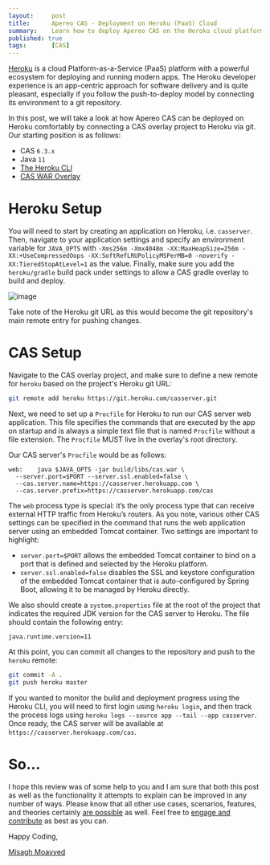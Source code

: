 ```yaml
---
layout:     post
title:      Apereo CAS - Deployment on Heroku (PaaS) Cloud
summary:    Learn how to deploy Apereo CAS on the Heroku cloud platform using a git repository and a push-to-deploy model.
published: true
tags:       [CAS]
---
```


[Heroku](https://www.heroku.com/) is a cloud Platform-as-a-Service (PaaS) platform with a powerful ecosystem for deploying and running modern apps. The Heroku developer experience is an app-centric approach for software delivery and is quite pleasant, especially if you follow the push-to-deploy model by connecting its environment to a git repository. 

<script async src="https://pagead2.googlesyndication.com/pagead/js/adsbygoogle.js"></script>
<ins class="adsbygoogle"
     style="display:block; text-align:center;"
     data-ad-layout="in-article"
     data-ad-format="fluid"
     data-ad-client="ca-pub-8081398210264173"
     data-ad-slot="3789603713"></ins>
<script>
     (adsbygoogle = window.adsbygoogle || []).push({});
</script>

In this post, we will take a look at how Apereo CAS can be deployed on Heroku comfortably by connecting a CAS overlay project to Heroku via git. Our starting position is as follows:

- CAS `6.3.x`
- Java `11`
- [The Heroku CLI](https://devcenter.heroku.com/articles/heroku-cli)
- [CAS WAR Overlay](https://github.com/apereo/cas-overlay-template)

# Heroku Setup

You will need to start by creating an application on Heroku, i.e. `casserver`. Then, navigate to your application settings and specify an environment variable for `JAVA_OPTS` with `-Xms256m -Xmx4048m -XX:MaxHeapSize=256m -XX:+UseCompressedOops -XX:SoftRefLRUPolicyMSPerMB=0 -noverify -XX:TieredStopAtLevel=1` as the value. Finally, make sure you add the `heroku/gradle` build pack under settings to allow a CAS gradle overlay to build and deploy.

![image](https://user-images.githubusercontent.com/1205228/94346220-065f2780-0038-11eb-8d48-523330f062a2.png)

Take note of the Heroku git URL as this would become the git repository's main remote entry for pushing changes.

# CAS Setup

Navigate to the CAS overlay project, and make sure to define a new remote for `heroku` based on the project's Heroku git URL:

<script async src="https://pagead2.googlesyndication.com/pagead/js/adsbygoogle.js"></script>
<ins class="adsbygoogle"
     style="display:block; text-align:center;"
     data-ad-layout="in-article"
     data-ad-format="fluid"
     data-ad-client="ca-pub-8081398210264173"
     data-ad-slot="3789603713"></ins>
<script>
     (adsbygoogle = window.adsbygoogle || []).push({});
</script>

```bash
git remote add heroku https://git.heroku.com/casserver.git
```

Next, we need to set up a `Procfile` for Heroku to run our CAS server web application. This file specifies the commands that are executed by the app on startup and is always a simple text file that is named `Procfile` without a file extension. The `Procfile` MUST live in the overlay's root directory. 

Our CAS server's `Procfile` would be as follows:

```
web:    java $JAVA_OPTS -jar build/libs/cas.war \
  --server.port=$PORT --server.ssl.enabled=false \
  --cas.server.name=https://casserver.herokuapp.com \
  --cas.server.prefix=https://casserver.herokuapp.com/cas
```

The `web` process type is special: it’s the only process type that can receive external HTTP traffic from Heroku’s routers. As you note, various other CAS settings can be specified in the command that runs the web application server using an embedded Tomcat container. Two settings are important to highlight:

<script async src="https://pagead2.googlesyndication.com/pagead/js/adsbygoogle.js"></script>
<ins class="adsbygoogle"
     style="display:block; text-align:center;"
     data-ad-layout="in-article"
     data-ad-format="fluid"
     data-ad-client="ca-pub-8081398210264173"
     data-ad-slot="3789603713"></ins>
<script>
     (adsbygoogle = window.adsbygoogle || []).push({});
</script>

- `server.port=$PORT` allows the embedded Tomcat container to bind on a port that is defined and selected by the Heroku platform.
- `server.ssl.enabled=false` disables the SSL and keystore configuration of the embedded Tomcat container that is auto-configured by Spring Boot, allowing it to be managed by Heroku directly.

We also should create a `system.properties` file at the root of the project that indicates the required JDK version for the CAS server to Heroku. The file should contain the following entry:

```
java.runtime.version=11
```

At this point, you can commit all changes to the repository and push to the `heroku` remote:

```bash
git commit -A .
git push heroku master
```

<script async src="https://pagead2.googlesyndication.com/pagead/js/adsbygoogle.js"></script>
<ins class="adsbygoogle"
     style="display:block; text-align:center;"
     data-ad-layout="in-article"
     data-ad-format="fluid"
     data-ad-client="ca-pub-8081398210264173"
     data-ad-slot="3789603713"></ins>
<script>
     (adsbygoogle = window.adsbygoogle || []).push({});
</script>

If you wanted to monitor the build and deployment progress using the Heroku CLI, you will need to first login using `heroku login`, and then track the process logs using `heroku logs --source app --tail --app casserver`. Once ready, the CAS server will be available at `https://casserver.herokuapp.com/cas`.

# So...

I hope this review was of some help to you and I am sure that both this post as well as the functionality it attempts to explain can be improved in any number of ways. Please know that all other use cases, scenarios, features, and theories certainly [are possible](https://apereo.github.io/2017/02/18/onthe-theoryof-possibility/) as well. Feel free to [engage and contribute](https://apereo.github.io/cas/developer/Contributor-Guidelines.html) as best as you can.

Happy Coding,

[Misagh Moayyed](https://fawnoos.com)